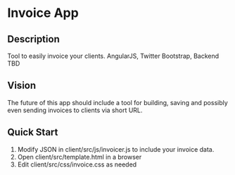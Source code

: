 Invoice App
=======

## Description

Tool to easily invoice your clients. AngularJS, Twitter Bootstrap, Backend TBD

## Vision

The future of this app should include a tool for building, saving and possibly even sending invoices to clients via short URL.

## Quick Start

1. Modify JSON in client/src/js/invoicer.js to include your invoice data.
2. Open client/src/template.html in a browser
3. Edit client/src/css/invoice.css as needed
